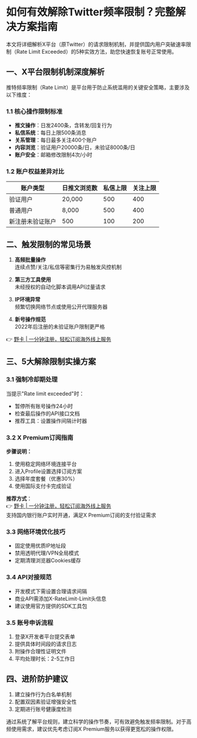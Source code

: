 # 如何有效解除Twitter频率限制？完整解决方案指南

本文将详细解析X平台（原Twitter）的请求限制机制，并提供国内用户突破速率限制（Rate Limit Exceeded）的5种实效方法，助您快速恢复账号正常使用。



## 一、X平台限制机制深度解析

推特频率限制（Rate Limit）是平台用于防止系统滥用的关键安全策略，主要涉及以下维度：

### 1.1 核心操作限制标准
- **推文操作**：日发2400条，含转发/回复行为
- **私信系统**：每日上限500条消息
- **关系管理**：每日最多关注400个账户
- **内容浏览**：验证用户20000条/日，未验证8000条/日
- **账户安全**：邮箱修改限制4次/小时

### 1.2 账户权益差异对比
| 账户类型         | 日推文浏览数 | 私信上限 | 关注上限 |
|------------------|--------------|----------|----------|
| 验证用户         | 20,000       | 500      | 400      |
| 普通用户         | 8,000        | 500      | 400      |
| 新注册未验证账户 | 500          | 100      | 200      |

## 二、触发限制的常见场景
1. **高频批量操作**  
   连续点赞/关注/私信等密集行为易触发风控机制

2. **第三方工具使用**  
   未经授权的自动化脚本调用API过量请求

3. **IP环境异常**  
   频繁切换网络节点或使用公开代理服务器

4. **新号操作规范**  
   2022年后注册的未验证账户限制更严格

👉 [野卡 | 一分钟注册，轻松订阅海外线上服务](https://bbtdd.com/yeka)

## 三、5大解除限制实操方案

### 3.1 强制冷却期处理
当提示"Rate limit exceeded"时：
- 暂停所有账号操作24小时
- 检查最后操作的API接口文档
- 推荐工具：设置操作间隔计时器

### 3.2 X Premium订阅指南
**步骤说明：**
1. 使用稳定网络环境连接平台
2. 进入Profile设置选择订阅方案
3. 选择年度套餐（优惠30%）
4. 使用国际支付卡完成验证

**推荐方式**：  
👉 [野卡 | 一分钟注册，轻松订阅海外线上服务](https://bbtdd.com/yeka)  
支持国内银行账户实时开通，满足X Premium订阅的支付验证需求

### 3.3 网络环境优化技巧
- 固定使用优质IP地址段
- 禁用透明代理/VPN全局模式
- 定期清理浏览器Cookies缓存

### 3.4 API对接规范
- 开发模式下需设置合理请求间隔
- 商业API需添加X-RateLimit-Limit头信息
- 建议使用官方提供的SDK工具包

### 3.5 账号申诉流程
1. 登录X开发者平台提交表单
2. 提供具体时间段的请求日志
3. 附操作合理性证明文件
4. 平均处理时长：2-5工作日

## 四、进阶防护建议
1. 建立操作行为白名单机制
2. 配置双因素验证增强安全性
3. 定期进行账号健康度检测

通过系统了解平台规则，建立科学的操作节奏，可有效避免触发频率限制。对于高频使用需求，建议优先考虑订阅X Premium服务以获得更宽松的操作权限。